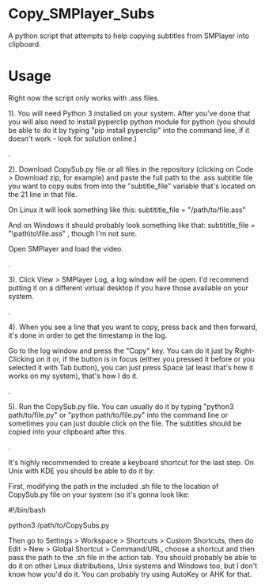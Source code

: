 # Copy_SMPlayer_Subs
A python script that attempts to help copying subtitles from SMPlayer into clipboard.

# Usage

Right now the script only works with .ass files.

1). You will need Python 3 installed on your system. After you've done that you will also need to install pyperclip python module for python (you should be able to do it by typing "pip install pyperclip" into the command line, if it doesn't work - look for solution online.)

.

2). Download CopySub.py file or all files in the repository (clicking on Code > Download zip, for example) and
paste the full path to the .ass subtitle file you want to copy subs from into the "subtitle_file" variable that's located on the 21 line in that file.

On Linux it will look something like this:
subtititle_file = "/path/to/file.ass"

And on Windows it should probably look something like that:
subtititle_file = "\\path\\to\\file.ass" , though I'm not sure.

Open SMPlayer and load the video.

.

3). Click View > SMPlayer Log, a log window will be open.
I'd recommend putting it on a different virtual desktop if you have
those available on your system.

.

4). When you see a line that you want to copy, press back and then forward,
it's done in order to get the timestamp in the log.

Go to the log window and press the "Copy" key.
You can do it just by Right-Clicking on it or, if the button is in focus (either you
pressed it before or you selected it with Tab button), you can just press Space (at least that's
how it works on my system), that's how I do it.

.

5). Run the CopySub.py file. You can usually do it by typing "python3 path/to/file.py" or "python path/to/file.py" into the command line or sometimes you can just double click on the file. The subtitles should be
copied into your clipboard after this.

.

It's highly recommended to create a keyboard shortcut for the last step.
On Unix with KDE you should be able to do it by:

First, modifying the path in the included .sh file to the location of CopySub.py file on your system (so it's gonna look like:

#!/bin/bash

python3 /path/to/CopySubs.py

Then go to Settings > Workspace > Shortcuts > Custom Shortcuts, then do Edit > New > Global Shortcut > Command/URL, choose a shortcut and then pass the path to the .sh file in the action tab.
You should probably be able to do it on other Linux distributions, Unix systems and Windows too, but I don't know how you'd do it. You can probably try using AutoKey or AHK for that.
